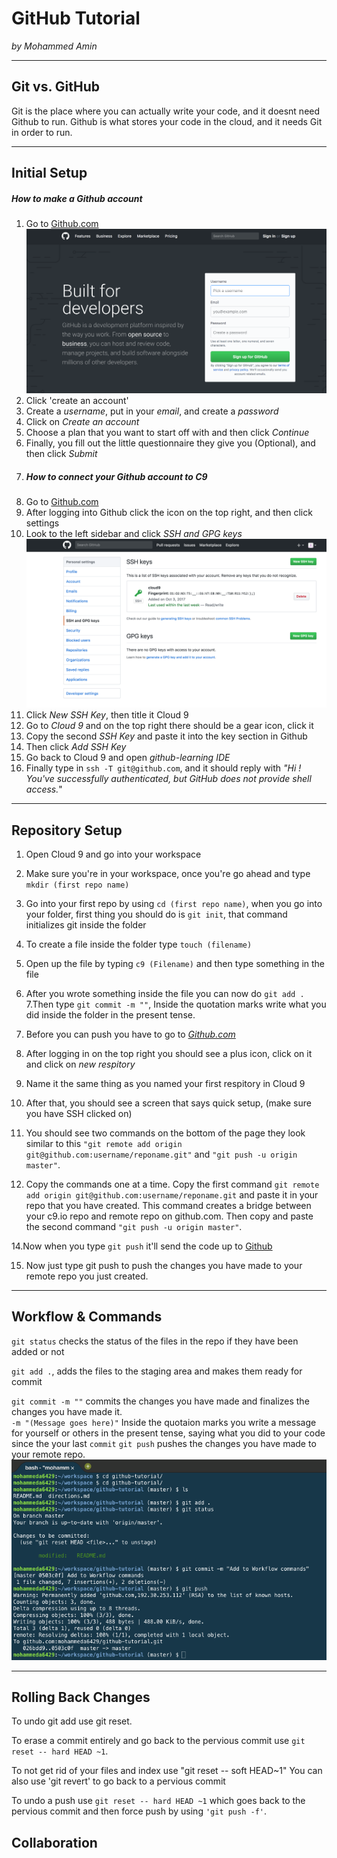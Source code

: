# GitHub Tutorial

_by Mohammed Amin_

---
## Git vs. GitHub
Git is the place where you can actually write your code, and it doesnt need Github to run.  Github is what stores your code in the cloud, and it needs Git in order to run.



---
## Initial Setup
##### How to make a Github account
1. Go to [Github.com](https://github.com/login)  ![Alt git add](Github-Sign_in.png)
2. Click 'create an account'
3. Create a _username_, put in your _email_, and create a _password_
4. Click on _Create an account_
5. Choose a plan that you want to start off with and then click _Continue_
6. Finally, you fill out the little questionnaire they give you (Optional), and then click _Submit_
7. ##### How to connect your _Github_ account to _C9_
1. Go to [Github.com](https://github.com/login)
2. After logging into Github click the icon on the top right, and then click settings 
3. Look to the left sidebar and click _SSH and GPG keys_  
![Alt git add](New_SSH_Key.png)
4. Click _New SSH Key_, then title it Cloud 9
5. Go to _Cloud 9_ and on the top right there should be a gear icon, click it
6. Copy the second _SSH Key_ and paste it into the key section in Github
7. Then click _Add SSH Key_
8. Go back to Cloud 9 and open _github-learning IDE_
9. Finally type in `ssh -T git@github.com`, and it should reply with _"Hi <your username>! You've successfully authenticated, but GitHub does not provide shell access._"

---
## Repository Setup
1. Open Cloud 9 and go into your workspace

2. Make sure you're in your workspace, once you're go ahead and type `mkdir (first repo name)`

3. Go into your first repo by using `cd (first repo name)`, when you go into your folder, first thing you should do is `git init`, that command initializes git inside the folder

4. To create a file inside the folder type `touch (filename)`

5. Open up the file by typing `c9 (Filename)` and then type something in the file

6. After you wrote something inside the file you can now do `git add .`
7.Then type `git commit -m ""`, Inside the quotation marks write what you did inside the folder in the present tense.

8. Before you can push you have to go to _[Github.com](www.Github.com)_

9. After logging in on the top right you should see a plus icon, click on it and click on _new respitory_

10. Name it the same thing as you named your first respitory in Cloud 9

11. After that, you should see a screen that says quick setup, (make sure you have SSH clicked on)

12. You should see two commands on the bottom of the page they look similar to this `"git remote add origin git@github.com:username/reponame.git"` and `"git push -u origin master"`.

13. Copy the commands one at a time. Copy the first command `git remote add origin git@github.com:username/reponame.git` and paste it in your repo that you have created. This command creates a bridge between your c9.io repo and remote repo on github.com. Then copy and paste the second command `"git push -u origin master"`. 

14.Now when you type `git push` it'll send the code up to [Github](www.github.com)

15. Now just type git push to push the changes you have made to your remote repo you just created.



---
## Workflow & Commands
`git status` checks the status of the files in the repo if they have been added or not

`git add .`, adds the files to the staging area and makes them ready for commit

`git commit -m ""` commits the changes you have made and finalizes the changes you have made it.     
`-m "(Message goes here)"` Inside the quotaion marks you write a message for yourself or others in the present tense, saying what you did to your code since the your last `commit`
`git push` pushes the changes you have made to your remote repo.  
![Alt git add](Git_add.png)



---
## Rolling Back Changes
To undo git add use git reset.

To erase a commit entirely and go back to the pervious commit use `git reset -- hard HEAD ~1`.

To not get rid of your files and index use "git reset -- soft HEAD~1" You can also use 'git revert' to go back to a pervious commit

To undo a push use `git reset -- hard HEAD ~1` which goes back to the pervious commit and then force push by using `'git push -f'`.

## Collaboration
